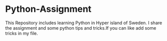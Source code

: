 # Python-Assignment
This Repository includes learning Python in Hyper island of Sweden. I share the assignment and some python tips and tricks.If you can like add some tricks in my file.
